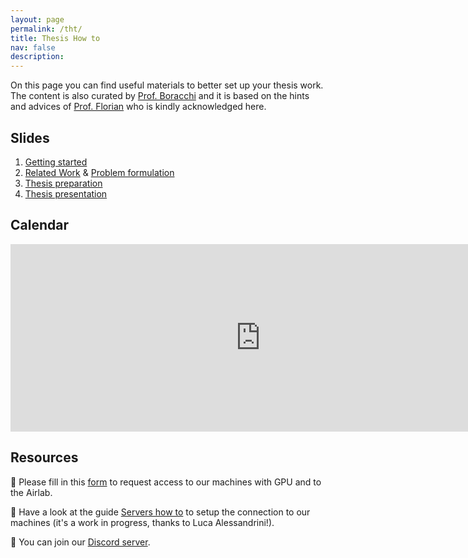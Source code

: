```yaml
---
layout: page
permalink: /tht/
title: Thesis How to
nav: false
description:
---
```

On this page you can find useful materials to better set up your thesis work.
The content is also curated by [Prof. Boracchi](https://boracchi.faculty.polimi.it) and it is based on the hints and advices of [Prof. Florian](https://www.floriandaniel.it/students.html) who is kindly acknowledged here.

## Slides

1. [Getting started](https://polimi365-my.sharepoint.com/:b:/g/personal/10755186_polimi_it/EasifBlYIMFMu1UG34E7c4wBJprUqbdaNs7N3QdmUMa7MQ?e=WCZr4F)
2. [Related Work](https://www.dropbox.com/scl/fi/zhog3vfrc57ryj26e6hxk/2023_10_C_Thesis_Related-Work.pdf?rlkey=7cmu43pd9pg0guz2o4fh9c947&dl=0) & [Problem formulation](https://www.dropbox.com/scl/fi/tigyurpth60q7jj6roy8z/2023_10_B_Problem_Formulation.pdf?rlkey=j9lnr91dbkcpt6mytx4kupthx&dl=0)
3. [Thesis preparation](https://www.dropbox.com/scl/fi/1p5wp360hvybzgn5hlhhm/2023_10_Thesis_Preparation.pdf?rlkey=cks9tmbqejypch14luw4slb8w&dl=0)
4. [Thesis presentation](https://www.dropbox.com/scl/fi/l4pcvza395vqypp7tbkt4/2023_11_E_Thesis_Presentation.pdf?rlkey=voso0m0zgh1m4q9tpmawli0jw&dl=0)

## Calendar

<iframe src="https://calendar.google.com/calendar/embed?height=300&wkst=2&bgcolor=%23ffffff&ctz=Europe%2FRome&showNav=1&showPrint=0&showTabs=1&showCalendars=0&showTz=0&mode=AGENDA&showTitle=0&src=NDE3OTljMmZmMGY4ZWZlZDY4ZWM0OTQ1ZGU1ZThhNGVkM2I1N2IzNjY4ZDJmMzU0ODFiNWY4ZDI2MzE3YThjNUBncm91cC5jYWxlbmRhci5nb29nbGUuY29t&color=%239d5eb2" style="border-width:0" width="800" height="300" frameborder="0" scrolling="no"></iframe>

## Resources

:abacus: Please fill in this [form](https://forms.office.com/Pages/DesignPageV2.aspx?subpage=design&FormId=K3EXCvNtXUKAjjCd8ope60vwKNvHTbBBlryvNtxfrkhUNFRHSDQxSlVQS05ZNTNOSUJGSlI1M0hGQi4u) to request access to our machines with GPU and to the Airlab.

:green_book: Have a look at the guide [Servers how to](https://polimi365-my.sharepoint.com/:f:/r/personal/10569363_polimi_it/Documents/Ricerca/VisionMachines?csf=1&web=1&e=HD7zcC) to setup the connection to our machines (it's a work in progress, thanks to Luca Alessandrini!).

:wave: You can join our [Discord server](https://discord.gg/N7dQnz652s).
